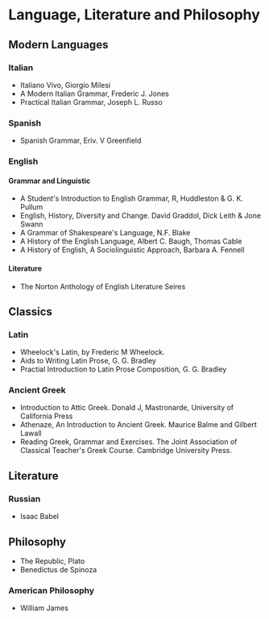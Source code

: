 # Language, Literature and Philosophy

## Modern Languages  

### Italian 

- Italiano Vivo, Giorgio Milesi  
- A Modern Italian Grammar, Frederic J. Jones
- Practical Italian Grammar, Joseph L. Russo

### Spanish 

- Spanish Grammar, Eriv. V Greenfield

### English 

#### Grammar and Linguistic

- A Student's Introduction to English Grammar, R, Huddleston & G. K. Pullum 
- English, History, Diversity and Change. David Graddol, Dick Leith & Jone Swann
- A Grammar of Shakespeare's Language, N.F. Blake
- A History of the English Language, Albert C. Baugh, Thomas Cable
- A History of English, A Sociolinguistic Approach, Barbara A. Fennell

#### Literature

- The Norton Anthology of English Literature Seires

## Classics 

### Latin

- Wheelock's Latin, by Frederic M Wheelock.
- Aids to Writing Latin Prose, G. G. Bradley
- Practial Introduction to Latin Prose Composition, G. G. Bradley

### Ancient Greek

- Introduction to Attic Greek. Donald J, Mastronarde, University of California Press
- Athenaze, An Introduction to Ancient Greek. Maurice Balme and Gilbert Lawall
- Reading Greek, Grammar and Exercises. The Joint Association of Classical Teacher's Greek Course. Cambridge University Press.

## Literature 

### Russian 

- Isaac Babel
    
## Philosophy 

- The Republic, Plato
- Benedictus de Spinoza

### American Philosophy 

- William James
